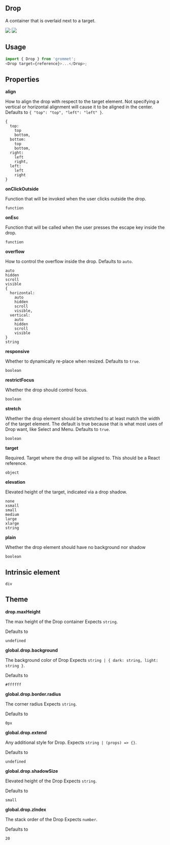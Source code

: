 ## Drop

A container that is overlaid next to a target.

[![](https://cdn-images-1.medium.com/fit/c/120/120/1*TD1P0HtIH9zF0UEH28zYtw.png)](https://storybook.grommet.io/?selectedKind=Drop&full=0&addons=0&stories=1&panelRight=0) [![](https://codesandbox.io/static/img/play-codesandbox.svg)](https://codesandbox.io/s/github/grommet/grommet-sandbox?initialpath=drop&module=%2Fsrc%2FDrop.js)

## Usage

```javascript
import { Drop } from 'grommet';
<Drop target={reference}>...</Drop>;
```

## Properties

**align**

How to align the drop with respect to the target element. Not
specifying a vertical or horizontal alignment will cause it to be
aligned in the center. Defaults to `{ "top": "top", "left": "left" }`.

```
{
  top:
    top
    bottom,
  bottom:
    top
    bottom,
  right:
    left
    right,
  left:
    left
    right
}
```

**onClickOutside**

Function that will be invoked when the user clicks outside the drop.

```
function
```

**onEsc**

Function that will be called when the user presses the escape key inside
the drop.

```
function
```

**overflow**

How to control the overflow inside the drop. Defaults to `auto`.

```
auto
hidden
scroll
visible
{
  horizontal:
    auto
    hidden
    scroll
    visible,
  vertical:
    auto
    hidden
    scroll
    visible
}
string
```

**responsive**

Whether to dynamically re-place when resized. Defaults to `true`.

```
boolean
```

**restrictFocus**

Whether the drop should control focus.

```
boolean
```

**stretch**

Whether the drop element should be stretched to at least match the
width of the target element. The default is true because
that is what most uses of Drop want, like Select and Menu. Defaults to `true`.

```
boolean
```

**target**

Required. Target where the drop will be aligned to. This should be a React
reference.

```
object
```

**elevation**

Elevated height of the target, indicated via a drop shadow.

```
none
xsmall
small
medium
large
xlarge
string
```

**plain**

Whether the drop element should have no background nor shadow

```
boolean
```

## Intrinsic element

```
div
```

## Theme

**drop.maxHeight**

The max height of the Drop container Expects `string`.

Defaults to

```
undefined
```

**global.drop.background**

The background color of Drop Expects `string | { dark: string, light: string }`.

Defaults to

```
#ffffff
```

**global.drop.border.radius**

The corner radius Expects `string`.

Defaults to

```
0px
```

**global.drop.extend**

Any additional style for Drop. Expects `string | (props) => {}`.

Defaults to

```
undefined
```

**global.drop.shadowSize**

Elevated height of the Drop Expects `string`.

Defaults to

```
small
```

**global.drop.zIndex**

The stack order of the Drop Expects `number`.

Defaults to

```
20
```
